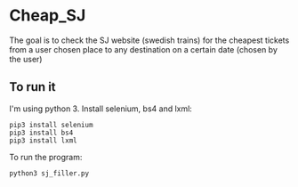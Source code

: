 # Cheap_SJ

The goal is to check the SJ website (swedish trains) for the cheapest tickets from a user chosen place to any destination on a certain date (chosen by the user)


## To run it
I'm using python 3.
Install selenium, bs4 and lxml:
```
pip3 install selenium
pip3 install bs4
pip3 install lxml
```
To run the program:
```
python3 sj_filler.py
```
